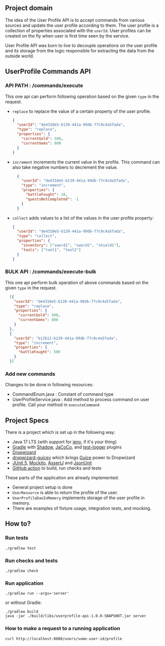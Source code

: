 ## Project domain

The idea of the User Profile API is to accept commands from various sources and update the user
profile according to them. The user profile
is a collection of properties associated with the `userId`. User profiles can be created on the fly
when user is first time seen by the
service.

User Profile API was born to live to decouple operations on the user profile and its storage from
the logic responsible for extracting the
data from the outside world.

## UserProfile Commands API

### API PATH : /commands/execute 
  This one api can perform following operation based on the given `type` in the request.

* `replace` to replace the value of a certain property of the user profile.
  ```json
  {
    "userId": "de4310e5-b139-441a-99db-77c9c4a5fada",
    "type": "replace",
    "properties": {
      "currentGold": 500,
      "currentGems": 800
    }
  }
  ```
* `increment` increments the current value in the profile. This command can also take negative
  numbers to decrement the value.
  ```json
    {
      "userId": "de4310e5-b139-441a-99db-77c9c4a5fada",
      "type": "increment",
      "properties": {
        "battleFought": 10,
        "questsNotCompleted": -1
      }
    }
    ```

* `collect` adds values to a list of the values in the user profile property:
  ```json
  {
    "userId": "de4310e5-b139-441a-99db-77c9c4a5fada",
    "type": "collect",
    "properties": {
      "inventory": ["sword1", "sword2", "shield1"],
      "tools": ["tool1", "tool2"]
    }
  }
  ```
### BULK API : /commands/execute-bulk
This one api perform bulk operation of above commands based on the given `type` in the request.
```json
  [{
    "userId": "de4310e5-b139-441a-99db-77c9c4a5fada",
    "type": "replace",
    "properties": {
      "currentGold": 500,
      "currentGems": 800
    }
  },
  {
    "userId": "b12b12-b139-441a-99db-77c9c4a5fada",
    "type": "increment",
    "properties": {
      "battleFought": 500
    }
  }]
  ```

### Add new commands
Changes to be done in following resources:
* CommandEnum.java : Constant of command type
* UserProfileService.java : Add method to process command on user profile. Call your method in `executeCommand`

## Project Specs

There is a project which is set up in the following way:

* Java 17 LTS (with support for [jenv](https://www.jenv.be), if it's your thing)
* [Gradle](https://gradle.org/)
  with [Shadow](https://imperceptiblethoughts.com/shadow/introduction/),
  [JaCoCo](https://docs.gradle.org/current/userguide/jacoco_plugin.html),
  and [test-logger](https://plugins.gradle.org/plugin/com.adarshr.test-logger)
  plugins
* [Dropwizard](https://www.dropwizard.io/en/latest/)
* [dropwizard-guicey](https://github.com/xvik/dropwizard-guicey) which
  brings [Guice](https://github.com/google/guice) power to Dropwizard
* [JUnit 5](https://junit.org/junit5/), [Mockito](https://site.mockito.org/), [AssertJ](https://assertj.github.io/doc/)
  and [JsonUnit](https://github.com/lukas-krecan/JsonUnit#assertj-integration)
* [GitHub action](https://docs.github.com/en/actions) to build, run checks and tests

These parts of the application are already implemented:

* General project setup is done
* `UserResource` is able to return the profile of the user.
* `UserProfileDaoInMemory` implements storage of the user profile in memory.
* There are examples of fixture usage, integration tests, and mocking.

## How to?

### Run tests

```shell
./gradlew test
```

### Run checks and tests

```shell
./gradlew check
```

### Run application

```shell
./gradlew run --args='server'
```

or without Gradle:

```shell
./gradlew build
java -jar ./build/libs/userprofile-api-1.0.0-SNAPSHOT.jar server
```

### How to make a request to a running application

```shell
curl http://localhost:8080/users/some-user-id/profile
```
